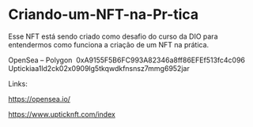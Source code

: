 # Criando-um-NFT-na-Pr-tica


Esse NFT está sendo criado como desafio do curso da DIO para entendermos como funciona a criação de um NFT na prática.


OpenSea – Polygon ​
0xA9155F5B6FC993A82346a8ff86EFEf513fc4c096​
Uptick​
iaa1ld2ck02x0909lg5tkqwdkfnsnsz7mmg6952jar 


Links:

https://opensea.io/

https://www.upticknft.com/index
